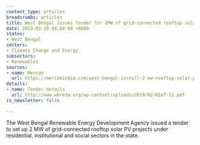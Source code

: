 ```yaml
---
content_type: articles
breadcrumbs: articles
title: West Bengal issues tender for 2MW of grid-connected rooftop solar projects
date: 2019-03-20 04:00:00 +0000
states:
- West Bengal
sectors:
- Climate Change and Energy
subsectors:
- Renewables
sources:
- name: Mercom
  url: https://mercomindia.com/west-bengal-install-2-mw-rooftop-solar-projects/
details:
- name: Tender details
  url: http://www.wbreda.org/wp-content/uploads/2019/02/NIeT-11.pdf
is_newsletter: false

---
```

The West Bengal Renewable Energy Development Agency issued a tender to set up 2 MW of grid-connected rooftop solar PV projects under residential, institutional and social sectors in the state.
